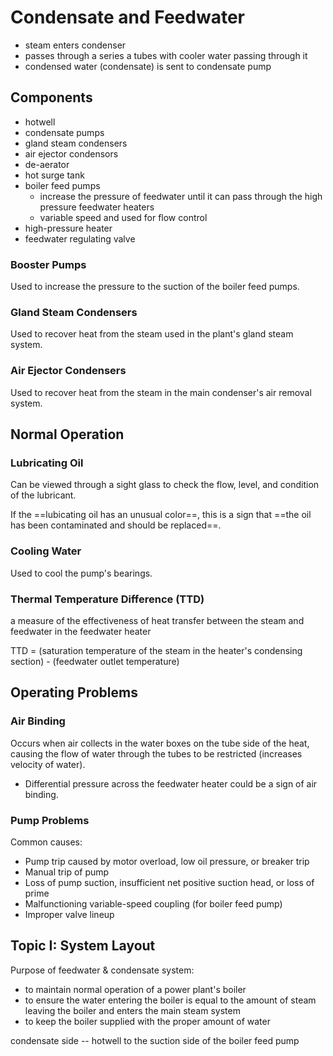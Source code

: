 # Condensate and Feedwater
- steam enters condenser
- passes through a series a tubes with cooler water passing through it
- condensed water (condensate) is sent to condensate pump

## Components
- hotwell
- condensate pumps
- gland steam condensers
- air ejector condensors
- de-aerator
- hot surge tank
- boiler feed pumps
	- increase the pressure of feedwater until it can pass through the high pressure feedwater heaters
	- variable speed and used for flow control
- high-pressure heater
- feedwater regulating valve

### Booster Pumps
Used to increase the pressure to the suction of the boiler feed pumps.

### Gland Steam Condensers
Used to recover heat from the steam used in the plant's gland steam system.

### Air Ejector Condensers
Used to recover heat from the steam in the main condenser's air removal system.

## Normal Operation

### Lubricating Oil
Can be viewed through a sight glass to check the flow, level, and condition of the lubricant.

If the ==lubicating oil has an unusual color==, this is a sign that ==the oil has been contaminated and should be replaced==.

### Cooling Water
Used to cool the pump's bearings.


### Thermal Temperature Difference (TTD)
a measure of the effectiveness of heat transfer between the steam and feedwater in the feedwater heater

TTD = (saturation temperature of the steam in the heater's condensing section) - (feedwater outlet temperature)


## Operating Problems

### Air Binding
Occurs when air collects in the water boxes on the tube side of the heat, causing the flow of water through the tubes to be restricted (increases velocity of water).

-	Differential pressure across the feedwater heater could be a sign of air binding.

### Pump Problems
Common causes:
-	Pump trip caused by motor overload, low oil pressure, or breaker trip
-	Manual trip of pump
-	Loss of pump suction, insufficient net positive suction head, or loss of prime
-	Malfunctioning variable-speed coupling (for boiler feed pump)
-	Improper valve lineup

## Topic I: System Layout
Purpose of feedwater & condensate system:
-	to maintain normal operation of a power plant's boiler
-	to ensure the water entering the boiler is equal to the amount of steam leaving the boiler and enters the main steam system
-	to keep the boiler supplied with the proper amount of water

condensate side -- hotwell to the suction side of the boiler feed pump